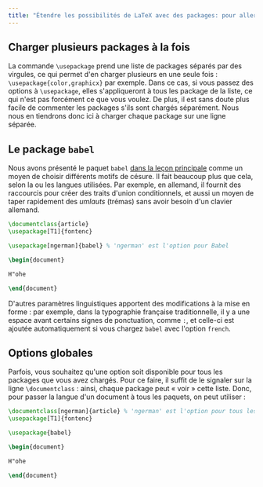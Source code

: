 ```yaml
---
title: "Étendre les possibilités de LaTeX avec des packages: pour aller plus loin"
---
```


## Charger plusieurs packages à la fois

La commande `\usepackage` prend une liste de packages séparés par des virgules, ce qui permet d'en charger plusieurs en une seule fois : `\usepackage{color,graphicx}` par exemple. Dans ce cas, si vous passez des options à `\usepackage`, elles s'appliqueront à tous les package de la liste, ce qui n'est pas forcément ce que vous voulez. De plus, il est sans doute plus facile de commenter les packages s'ils sont chargés séparément.  Nous nous en tiendrons donc ici à charger chaque package sur une ligne séparée.


## Le package `babel`

Nous avons présenté le paquet `babel` [dans la leçon principale](lesson-06) comme un moyen de choisir différents motifs de césure. Il fait beaucoup plus que cela, selon la ou les langues utilisées. Par exemple, en allemand, il fournit des raccourcis pour créer des traits d'union conditionnels, et aussi un moyen de taper rapidement des _umlauts_ (trémas) sans avoir besoin d'un clavier allemand.

```latex
\documentclass{article}
\usepackage[T1]{fontenc}

\usepackage[ngerman]{babel} % 'ngerman' est l'option pour Babel

\begin{document}

H"ohe

\end{document}
```

D'autres paramètres linguistiques apportent des modifications à la mise en forme : par exemple, dans la typographie française traditionnelle, il y a une espace avant certains signes de ponctuation, comme `:`, et celle-ci est ajoutée automatiquement si vous chargez `babel` avec l'option `french`.


## Options globales

Parfois, vous souhaitez qu'une option soit disponible pour tous les packages que vous avez chargés. Pour ce faire, il suffit de le signaler sur la ligne `\documentclass` : ainsi, chaque package peut « voir » cette liste. Donc, pour passer la langue d'un document à tous les paquets, on peut utiliser :

```latex
\documentclass[ngerman]{article} % 'ngerman' est l'option pour tous les packages
\usepackage[T1]{fontenc}

\usepackage{babel}

\begin{document}

H"ohe

\end{document}
```
